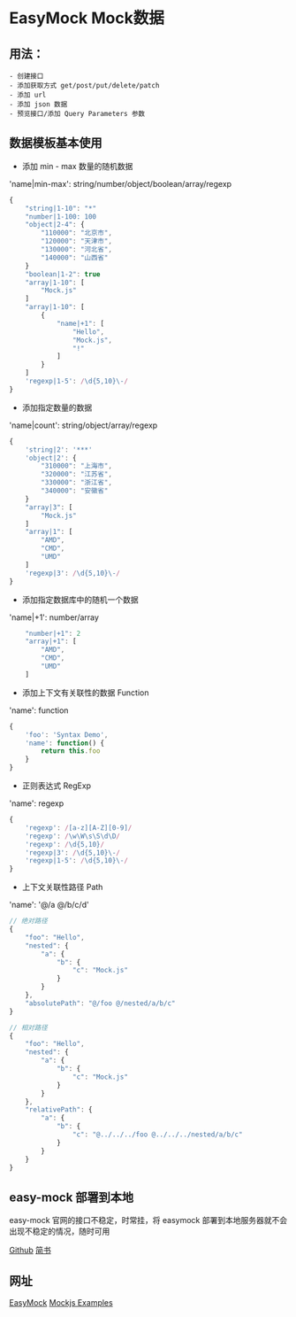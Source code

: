 # EasyMock Mock数据

## 用法：
    - 创建接口
    - 添加获取方式 get/post/put/delete/patch
    - 添加 url
    - 添加 json 数据
    - 预览接口/添加 Query Parameters 参数

## 数据模板基本使用

* 添加 min - max 数量的随机数据

'name|min-max': string/number/object/boolean/array/regexp

```javascript
{
    "string|1-10": "*"
    "number|1-100: 100
    "object|2-4": {
        "110000": "北京市",
        "120000": "天津市",
        "130000": "河北省",
        "140000": "山西省"
    }
    "boolean|1-2": true
    "array|1-10": [
        "Mock.js"
    ]
    "array|1-10": [
        {
            "name|+1": [
                "Hello",
                "Mock.js",
                "!"
            ]
        }
    ]
    'regexp|1-5': /\d{5,10}\-/
}
```

* 添加指定数量的数据

'name|count': string/object/array/regexp

```javascript
{
    'string|2': '***'
    'object|2': {
        "310000": "上海市",
        "320000": "江苏省",
        "330000": "浙江省",
        "340000": "安徽省"
    }
    "array|3": [
        "Mock.js"
    ]
    "array|1": [
        "AMD",
        "CMD",
        "UMD"
    ]
    'regexp|3': /\d{5,10}\-/
}
```

* 添加指定数据库中的随机一个数据

'name|+1': number/array

```javascript
    "number|+1": 2
    "array|+1": [
        "AMD",
        "CMD",
        "UMD"
    ]
```

* 添加上下文有关联性的数据 Function

'name': function

```javascript
{
    'foo': 'Syntax Demo',
    'name': function() {
        return this.foo
    }
}
```

* 正则表达式 RegExp

'name': regexp

```javascript
{
    'regexp': /[a-z][A-Z][0-9]/
    'regexp': /\w\W\s\S\d\D/
    'regexp': /\d{5,10}/
    'regexp|3': /\d{5,10}\-/
    'regexp|1-5': /\d{5,10}\-/
}
```

* 上下文关联性路径 Path

'name': '@/a @/b/c/d'

```javascript
// 绝对路径
{
    "foo": "Hello",
    "nested": {
        "a": {
            "b": {
                "c": "Mock.js"
            }
        }
    },
    "absolutePath": "@/foo @/nested/a/b/c"
}

// 相对路径
{
    "foo": "Hello",
    "nested": {
        "a": {
            "b": {
                "c": "Mock.js"
            }
        }
    },
    "relativePath": {
        "a": {
            "b": {
                "c": "@../../../foo @../../../nested/a/b/c"
            }
        }
    }
}
```

## easy-mock 部署到本地

easy-mock 官网的接口不稳定，时常挂，将 easymock 部署到本地服务器就不会出现不稳定的情况，随时可用

[Github](https://github.com/easy-mock/easy-mock/blob/dev/README.zh-CN.md)
[简书](https://www.jianshu.com/p/1650c2b9eec9)

## 网址

[EasyMock](https://www.easy-mock.com)
[Mockjs Examples](http://mockjs.com/examples.html)